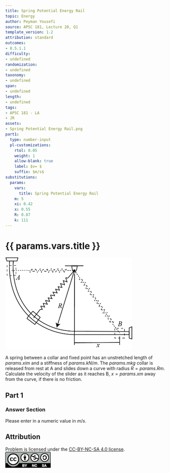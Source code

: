 ```yaml
---
title: Spring Potential Energy Rail
topic: Energy
author: Peyman Yousefi
source: APSC 181, Lecture 20, Q1
template_version: 1.2
attribution: standard
outcomes:
- 8.5.1.1
difficulty:
- undefined
randomization:
- undefined
taxonomy:
- undefined
span:
- undefined
length:
- undefined
tags:
- APSC 181 - LA
- JR
assets:
- Spring Potential Energy Rail.png
part1:
  type: number-input
  pl-customizations:
    rtol: 0.05
    weight: 1
    allow-blank: true
    label: $v= $
    suffix: $m/s$
substitutions:
  params:
    vars:
      title: Spring Potential Energy Rail
    m: 5
    xi: 0.42
    x: 0.55
    R: 0.87
    k: 111
---
```

# {{ params.vars.title }}
<img src="Spring Potential Energy Rail.png" width=400>

A spring between a collar and fixed point has an unstretched length of ${{params.xi}}m$ and a stiffness of ${{params.k}}N/m$.
The ${{params.m}}kg$ collar is released from rest at A and slides down a curve with radius $R = {{params.R}}m$.
Calculate the velocity of the slider as it reaches B, $x = {{params.x}}m$ away from the curve, if there is no friction.

## Part 1

### Answer Section

Please enter in a numeric value in $m/s$.

## Attribution

Problem is licensed under the [CC-BY-NC-SA 4.0 license](https://creativecommons.org/licenses/by-nc-sa/4.0/).<br> ![The Creative Commons 4.0 license requiring attribution-BY, non-commercial-NC, and share-alike-SA license.](https://raw.githubusercontent.com/firasm/bits/master/by-nc-sa.png)